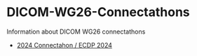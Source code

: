 # DICOM-WG26-Connectathons
Information about DICOM WG26 connectathons

- [2024 Connectahon / ECDP 2024](./2024-annotations/index.md)
